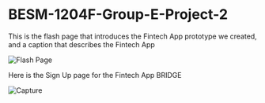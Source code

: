 # BESM-1204F-Group-E-Project-2

This is the flash page that introduces the Fintech App prototype we created, and a caption that describes the Fintech App


![Flash Page](https://github.com/user-attachments/assets/2b55cd26-a444-4f63-8ad5-75850a9bdf2f)



Here is the Sign Up page for the Fintech App BRIDGE


![Capture](https://github.com/user-attachments/assets/b9e6fbe0-179b-4d96-ade4-0df23ea6ec31)
